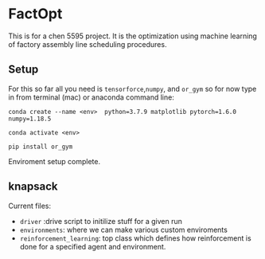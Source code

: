# FactOpt
This is for a chen 5595 project. It is the optimization using machine learning of factory assembly line scheduling procedures. 


## Setup  
For this so far all you need is `tensorforce`,`numpy`, and `or_gym` 
so for now type in from terminal (mac) or anaconda command line: 

`conda create --name <env>  python=3.7.9 matplotlib pytorch=1.6.0 numpy=1.18.5`

`conda activate <env>`

`pip install or_gym`

Enviroment setup complete.
## knapsack

Current files: 

- `driver` :drive script to initilize stuff for a given run
- `environments`: where we can make various custom enviroments
- `reinforcement_learning`: top class which defines how reinforcement
is done for a specified agent and environment. 




